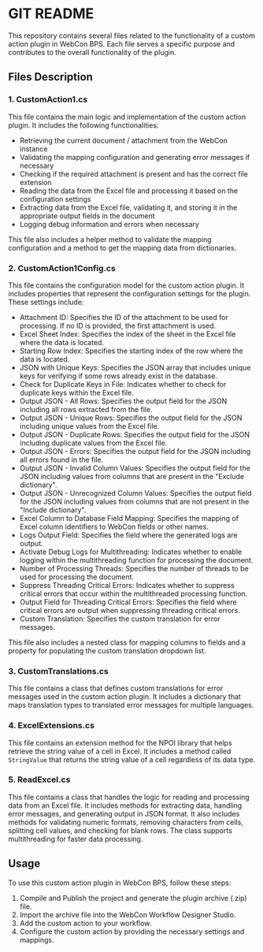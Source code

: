 # GIT README

This repository contains several files related to the functionality of a custom action plugin in WebCon BPS. Each file serves a specific purpose and contributes to the overall functionality of the plugin.

## Files Description

### 1. CustomAction1.cs

This file contains the main logic and implementation of the custom action plugin. It includes the following functionalities:

- Retrieving the current document / attachment from the WebCon instance
- Validating the mapping configuration and generating error messages if necessary
- Checking if the required attachment is present and has the correct file extension
- Reading the data from the Excel file and processing it based on the configuration settings
- Extracting data from the Excel file, validating it, and storing it in the appropriate output fields in the document
- Logging debug information and errors when necessary

This file also includes a helper method to validate the mapping configuration and a method to get the mapping data from dictionaries.

### 2. CustomAction1Config.cs

This file contains the configuration model for the custom action plugin. It includes properties that represent the configuration settings for the plugin. These settings include:

- Attachment ID: Specifies the ID of the attachment to be used for processing. If no ID is provided, the first attachment is used.
- Excel Sheet Index: Specifies the index of the sheet in the Excel file where the data is located.
- Starting Row Index: Specifies the starting index of the row where the data is located.
- JSON with Unique Keys: Specifies the JSON array that includes unique keys for verifying if some rows already exist in the database.
- Check for Duplicate Keys in File: Indicates whether to check for duplicate keys within the Excel file.
- Output JSON - All Rows: Specifies the output field for the JSON including all rows extracted from the file.
- Output JSON - Unique Rows: Specifies the output field for the JSON including unique values from the Excel file.
- Output JSON - Duplicate Rows: Specifies the output field for the JSON including duplicate values from the Excel file.
- Output JSON - Errors: Specifies the output field for the JSON including all errors found in the file.
- Output JSON - Invalid Column Values: Specifies the output field for the JSON including values from columns that are present in the "Exclude dictionary".
- Output JSON - Unrecognized Column Values: Specifies the output field for the JSON including values from columns that are not present in the "Include dictionary".
- Excel Column to Database Field Mapping: Specifies the mapping of Excel column identifiers to WebCon fields or other names.
- Logs Output Field: Specifies the field where the generated logs are output.
- Activate Debug Logs for Multithreading: Indicates whether to enable logging within the multithreading function for processing the document.
- Number of Processing Threads: Specifies the number of threads to be used for processing the document.
- Suppress Threading Critical Errors: Indicates whether to suppress critical errors that occur within the multithreaded processing function.
- Output Field for Threading Critical Errors: Specifies the field where critical errors are output when suppressing threading critical errors.
- Custom Translation: Specifies the custom translation for error messages.

This file also includes a nested class for mapping columns to fields and a property for populating the custom translation dropdown list.

### 3. CustomTranslations.cs

This file contains a class that defines custom translations for error messages used in the custom action plugin.
It includes a dictionary that maps translation types to translated error messages for multiple languages.

### 4. ExcelExtensions.cs

This file contains an extension method for the NPOI library that helps retrieve the string value of a cell in Excel.
It includes a method called `StringValue` that returns the string value of a cell regardless of its data type.

### 5. ReadExcel.cs

This file contains a class that handles the logic for reading and processing data from an Excel file.
It includes methods for extracting data, handling error messages, and generating output in JSON format.
It also includes methods for validating numeric formats, removing characters from cells, splitting cell values, and checking for blank rows.
The class supports multithreading for faster data processing.

## Usage

To use this custom action plugin in WebCon BPS, follow these steps:

1. Compile and Publish the project and generate the plugin archive (.zip) file.
2. Import the archive file into the WebCon Workflow Designer Studio.
3. Add the custom action to your workflow.
4. Configure the custom action by providing the necessary settings and mappings.
